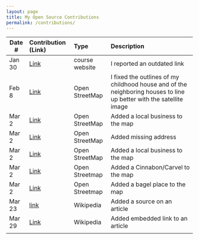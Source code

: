 ```yaml
---
layout: page
title: My Open Source Contributions
permalink: /contributions/
---
```


<!--
Type of the contribution should be "Wikipedia edit", "OpenStreet Map feature", "Documentation", "Course website", "Blog",
"Browser Add-on", etc.

The description should include a brief summary of what you did.

The link should bring us to a public page that shows your contribution. 

Replace the first row with your own contribution. 

-->





| Date #       | Contribution (Link)  | Type  | Description |
|---|:---|:---|:---|
| Jan 30   | [Link](https://github.com/joannakl/ossd/issues/35)    | course website    |   I reported an outdated link    |
|  Feb 8   |   [Link](https://www.openstreetmap.org/user/cto234/history)  |   Open StreetMap  |  I fixed the outlines of my childhood house and of the neighboring houses to line up better with the satellite image   |
| Mar 2    |   [Link](https://www.openstreetmap.org/changeset/133225502)  |   Open StreetMap  |   Added a local business to the map   |
|  Mar 2   |   [Link](https://www.openstreetmap.org/changeset/133225568)  | Open StreetMap    |   Added missing address   |
|  Mar 2   |  [Link](https://www.openstreetmap.org/changeset/133225608)   |   Open StreetMap  |  Added a local business to the map    |
|   Mar 2  |   [Link](https://www.openstreetmap.org/changeset/133225706)  |  Open Streetmap   |    Added a Cinnabon/Carvel to the map  |
|  Mar 2   |   [Link](https://www.openstreetmap.org/changeset/133225755)  |   Open Streetmap  |  Added a bagel place to the map    |
|   Mar 23  |  [link](https://en.wikipedia.org/w/index.php?title=Black_Country,_New_Road&diff=prev&oldid=1146266093)   |   Wikipedia  |   Added a source on an article   |
|  Mar 29 |  [Link](https://en.wikipedia.org/w/index.php?title=Louisiana_Purchase_Exposition&diff=prev&oldid=1147299977&diffmode=source)  |   Wikipedia |  Added embedded link to an article  |
|   |    |    |    |


